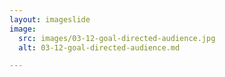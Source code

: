```yaml
---
layout: imageslide
image:
  src: images/03-12-goal-directed-audience.jpg
  alt: 03-12-goal-directed-audience.md

---
```

